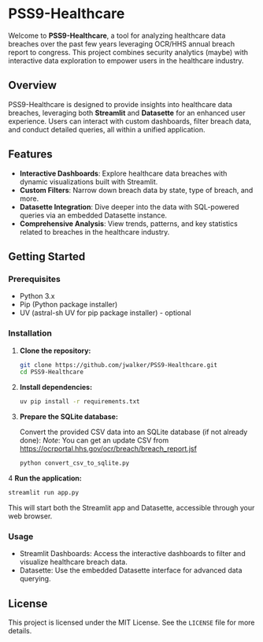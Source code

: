 # PSS9-Healthcare

Welcome to **PSS9-Healthcare**, a tool for analyzing healthcare data breaches over the past few years leveraging OCR/HHS annual breach report to congress. This project combines security analytics (maybe) with interactive data exploration to empower users in the healthcare industry.

## Overview

PSS9-Healthcare is designed to provide insights into healthcare data breaches, leveraging both **Streamlit** and **Datasette** for an enhanced user experience. Users can interact with custom dashboards, filter breach data, and conduct detailed queries, all within a unified application.

## Features

- **Interactive Dashboards**: Explore healthcare data breaches with dynamic visualizations built with Streamlit.
- **Custom Filters**: Narrow down breach data by state, type of breach, and more.
- **Datasette Integration**: Dive deeper into the data with SQL-powered queries via an embedded Datasette instance.
- **Comprehensive Analysis**: View trends, patterns, and key statistics related to breaches in the healthcare industry.

## Getting Started

### Prerequisites

- Python 3.x
- Pip (Python package installer)
- UV (astral-sh UV for pip package installer) - optional

### Installation

1. **Clone the repository:**

   ```bash
   git clone https://github.com/jwalker/PSS9-Healthcare.git
   cd PSS9-Healthcare
   ```

2. **Install dependencies:**

   ```bash
   uv pip install -r requirements.txt
   ```  

3. **Prepare the SQLite database:**

   Convert the provided CSV data into an SQLite database (if not already done):
   *Note*: You can get an update CSV from https://ocrportal.hhs.gov/ocr/breach/breach_report.jsf

   ```bash
   python convert_csv_to_sqlite.py
   ```

4 **Run the application:**

   ```bash
   streamlit run app.py
   ```

   This will start both the Streamlit app and Datasette, accessible through your web browser.

### Usage

* Streamlit Dashboards: Access the interactive dashboards to filter and visualize healthcare breach data.
* Datasette: Use the embedded Datasette interface for advanced data querying.

## License

This project is licensed under the MIT License. See the `LICENSE` file for more details.